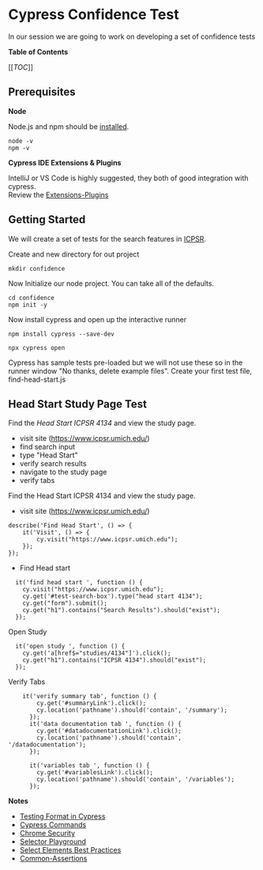 # Cypress Confidence Test

In our session we are going to work on developing a set of confidence tests 

**Table of Contents**

[[_TOC_]]

## Prerequisites

**Node**

Node.js and npm should be [installed](https://nodejs.org/en/download/).
```
node -v
npm -v
```

**Cypress IDE Extensions & Plugins**

IntelliJ or VS Code is highly suggested, they both of good integration with cypress.  
Review the [Extensions-Plugins](https://docs.cypress.io/guides/tooling/IDE-integration#Extensions-Plugins)

## Getting Started

We will create a set of tests for the search features in [ICPSR](https://www.icpsr.umich.edu/).

Create and new directory for out project
```
mkdir confidence
```

Now Initialize our node project.  You can take all of the defaults.
```
cd confidence
npm init -y
```

Now install cypress and open up the interactive runner
```
npm install cypress --save-dev

npx cypress open
```

Cypress has sample tests pre-loaded but we will not use these so in the runner window "No thanks, delete example files". Create your first test file, find-head-start.js

## Head Start Study Page Test

Find the _Head Start ICPSR 4134_ and view the study page.

- visit site (https://www.icpsr.umich.edu/)
- find search input
- type "Head Start"
- verify search results
- navigate to the study page
- verify tabs


Find the Head Start ICPSR 4134 and view the study page.

- visit site (https://www.icpsr.umich.edu/)
```
describe('Find Head Start', () => {
    it('Visit', () => {
        cy.visit("https://www.icpsr.umich.edu");
    });
});
```

- Find Head start
```
  it('find head start ', function () {
    cy.visit("https://www.icpsr.umich.edu");
    cy.get('#test-search-box').type("head start 4134");
    cy.get("form").submit();
    cy.get("h1").contains("Search Results").should("exist");
  });
```
Open Study
```
  it('open study ', function () {
    cy.get('a[href$="studies/4134"]').click();
    cy.get("h1").contains("ICPSR 4134").should("exist");
  });
```

Verify Tabs
```
    it('verify summary tab', function () {
        cy.get('#summaryLink').click();
        cy.location('pathname').should('contain', '/summary');
      });
      it('data documentation tab ', function () {
        cy.get('#datadocumentationLink').click();
        cy.location('pathname').should('contain', '/datadocumentation');
      });
    
      it('variables tab ', function () {
        cy.get('#variablesLink').click();
        cy.location('pathname').should('contain', '/variables');
      });
```

**Notes**
- [Testing Format in Cypress](https://docs.cypress.io/guides/references/bundled-tools#Mocha)
- [Cypress Commands](https://docs.cypress.io/api/table-of-contents)
- [Chrome Security](https://docs.cypress.io/guides/guides/web-security#Disabling-Web-Security)
- [Selector Playground](https://docs.cypress.io/guides/core-concepts/test-runner#Selector-Playground)
- [Select Elements Best Practices](https://docs.cypress.io/guides/references/best-practices#Selecting-Elements)
- [Common-Assertions](https://docs.cypress.io/guides/references/assertions#Common-Assertions)








